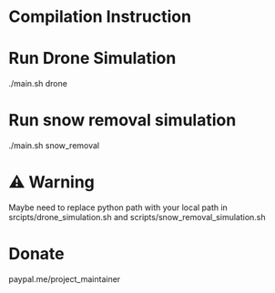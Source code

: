 # Compilation Instruction

# Run Drone Simulation 
./main.sh drone

# Run snow removal simulation
./main.sh snow_removal

# ⚠️ Warning
Maybe need to replace python path with your local path in  srcipts/drone_simulation.sh and scripts/snow_removal_simulation.sh

# Donate 
paypal.me/project_maintainer